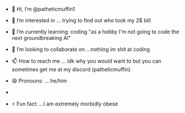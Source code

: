 - 👋 Hi, I’m @patheticmuffin1

- 👀 I’m interested in ... trying to find out who took my 2$ bill
  
- 🌱 I’m currently learning: coding "as a hobby I'm not going to code the next groundbreaking AI" 
 
- 💞️ I’m looking to collaborate on ...nothing im shit at coding
  
- 📫 How to reach me ... idk why you would want to but you can sometimes get me at my discord (patheticmuffin)
 
- 😄 Pronouns: ... he/him
- 
- ⚡ Fun fact: ...I am extremely morbidly obese     

<!---
patheticmuffin1/patheticmuffin1 is a ✨ special ✨ repository because its `README.md` (this file) appears on your GitHub profile.
You can click the Preview link to take a look at your changes.
--->
